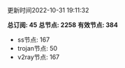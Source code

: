 更新时间2022-10-31 19:11:32

**总订阅: 45**
**总节点: 2258**
**有效节点: 384**
- ss节点: 167
- trojan节点: 50
- v2ray节点: 167
